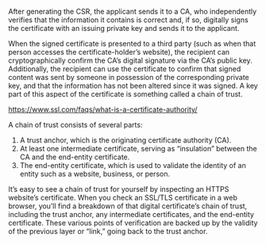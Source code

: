 
After generating the CSR, the applicant sends it to a CA, who independently verifies that the information it contains is correct and, if so, digitally signs the certificate with an issuing private key and sends it to the applicant.

When the signed certificate is presented to a third party (such as when that person accesses the certificate-holder’s website), the recipient can cryptographically confirm the CA’s digital signature via the CA’s public key. Additionally, the recipient can use the certificate to confirm that signed content was sent by someone in possession of the corresponding private key, and that the information has not been altered since it was signed. A key part of this aspect of the certificate is something called a chain of trust.

https://www.ssl.com/faqs/what-is-a-certificate-authority/

A chain of trust consists of several parts:

1. A trust anchor, which is the originating certificate authority (CA).
2. At least one intermediate certificate, serving as “insulation” between the CA and the end-entity certificate.
3. The end-entity certificate, which is used to validate the identity of an entity such as a website, business, or person.



It’s easy to see a chain of trust for yourself by inspecting an HTTPS website’s certificate. When you check an SSL/TLS certificate in a web browser, you’ll find a breakdown of that digital certificate’s chain of trust, including the trust anchor, any intermediate certificates, and the end-entity certificate. These various points of verification are backed up by the validity of the previous layer or “link,” going back to the trust anchor.
